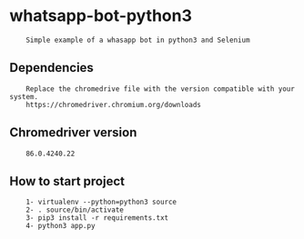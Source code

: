 # whatsapp-bot-python3
```
    Simple example of a whasapp bot in python3 and Selenium
```

## Dependencies
```
    Replace the chromedrive file with the version compatible with your system.
    https://chromedriver.chromium.org/downloads
```

## Chromedriver version
```
    86.0.4240.22
```


## How to start project
``` 
    1- virtualenv --python=python3 source
    2- . source/bin/activate
    3- pip3 install -r requirements.txt
    4- python3 app.py
```

